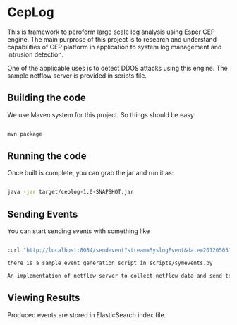 CepLog
========

This is framework to peroform large scale log analysis using Esper CEP engine. 
The main purprose of this project is to research and understand capabilities of CEP
platform in application to system log management and intrusion detection.

One of the applicable uses is to detect DDOS attacks using this engine. The sample netflow server
is provided in scripts file. 


Building the code
------------------

We use Maven system for this project. So things should be easy:

```sh

mvn package

```

Running the code
----------------

Once built is complete, you can grab the jar and run it as:

```sh

java -jar target/ceplog-1.0-SNAPSHOT.jar

```

Sending Events
--------------

You can start sending events with something like 

```sh

curl "http://localhost:8084/sendevent?stream=SyslogEvent&date=20120505121212&src=xxxx&dst=yyyyy"

there is a sample event generation script in scripts/symevents.py

An implementation of netflow server to collect netflow data and send to the Esper engine: scripts/netflowd/


```

Viewing Results
---------------

Produced events are stored in ElasticSearch index file.
